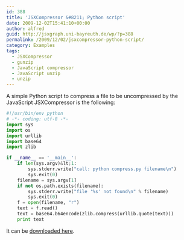 ```yaml
---
id: 388
title: 'JSXCompressor &#8211; Python script'
date: 2009-12-02T15:41:10+00:00
author: alfred
guid: http://jsxgraph.uni-bayreuth.de/wp/?p=388
permalink: /2009/12/02/jsxcompressor-python-script/
category: Examples
tags:
  - JSXCompressor
  - gunzip
  - JavaScript compressor
  - JavaScript unzip
  - unzip
---
```

A simple Python script to compress a file to be uncompressed by the JavaScript JSXCompressor is the following:

```python
#!/usr/bin/env python
# -*- coding: utf-8 -*-
import sys
import os
import urllib
import base64
import zlib

if __name__ == '__main__':
    if len(sys.argv)&lt;1:
        sys.stderr.write("call: python compress.py filename\n")
        sys.exit(0) 
    filename = sys.argv[1]
    if not os.path.exists(filename):
        sys.stderr.write("file '%s' not found\n" % filename)
        sys.exit(0) 
    f = open(filename, "r")
    text = f.read()
    text = base64.b64encode(zlib.compress(urllib.quote(text)))
    print text
```

It can be [downloaded here](http://jsxgraph.uni-bayreuth.de/distrib/compress.py).
